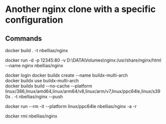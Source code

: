 # Another nginx clone with a specific configuration

## Commands
docker build . -t nbellias/nginx

docker run -d -p 12345:80 -v D:\DATA\Volumes\nginx:/usr/share/nginx/html --name nginx nbellias/nginx

docker login 
docker buildx create --name buildx-multi-arch          
docker buildx use buildx-multi-arch      
docker buildx build --no-cache --platform linux/386,linux/amd64,linux/arm64/v8,linux/arm/v7,linux/ppc64le,linux/s390x  . -t nbellias/nginx --push

docker run --rm -it --platform linux/ppc64le  nbellias/nginx -a -r

docker rmi nbellias/nginx